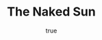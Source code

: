---
title: "The Naked Sun"
bookCover: "/assets/book-covers/the-naked-sun.jpg"
slug: "the-naked-sun"
bookAuthor: "Isaac Asimov"
rating: 10
done: false
tags: []
summary: false
detailesNotes: false
amazonLink: ""
author:
  name: Rico Trebeljahr
  picture: "/assets/blog/profile.jpeg"
---